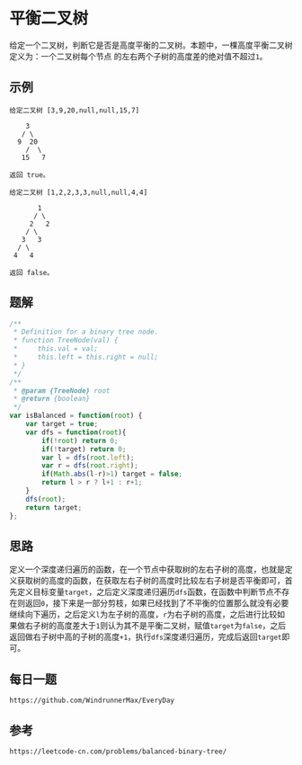 # 平衡二叉树
给定一个二叉树，判断它是否是高度平衡的二叉树。本题中，一棵高度平衡二叉树定义为：一个二叉树每个节点 的左右两个子树的高度差的绝对值不超过`1`。

## 示例

```
给定二叉树 [3,9,20,null,null,15,7]

    3
   / \
  9  20
    /  \
   15   7

返回 true。
```

```
给定二叉树 [1,2,2,3,3,null,null,4,4]

       1
      / \
     2   2
    / \
   3   3
  / \
 4   4

返回 false。
```


## 题解

```javascript
/**
 * Definition for a binary tree node.
 * function TreeNode(val) {
 *     this.val = val;
 *     this.left = this.right = null;
 * }
 */
/**
 * @param {TreeNode} root
 * @return {boolean}
 */
var isBalanced = function(root) {
    var target = true;
    var dfs = function(root){
        if(!root) return 0;
        if(!target) return 0;
        var l = dfs(root.left);
        var r = dfs(root.right);
        if(Math.abs(l-r)>1) target = false;
        return l > r ? l+1 : r+1;
    }
    dfs(root);
    return target;
};
```

## 思路
定义一个深度递归遍历的函数，在一个节点中获取树的左右子树的高度，也就是定义获取树的高度的函数，在获取左右子树的高度时比较左右子树是否平衡即可，首先定义目标变量`target`，之后定义深度递归遍历`dfs`函数，在函数中判断节点不存在则返回`0`，接下来是一部分剪枝，如果已经找到了不平衡的位置那么就没有必要继续向下遍历，之后定义`l`为左子树的高度，`r`为右子树的高度，之后进行比较如果做右子树的高度差大于`1`则认为其不是平衡二叉树，赋值`target`为`false`，之后返回做右子树中高的子树的高度`+1`，执行`dfs`深度递归遍历，完成后返回`target`即可。


## 每日一题

```
https://github.com/WindrunnerMax/EveryDay
```

## 参考

```
https://leetcode-cn.com/problems/balanced-binary-tree/
```
